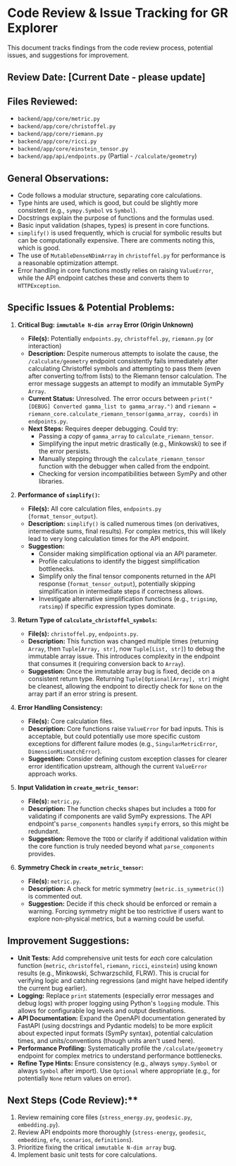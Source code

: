 # Code Review & Issue Tracking for GR Explorer

This document tracks findings from the code review process, potential issues, and suggestions for improvement.

## Review Date: [Current Date - please update]

## Files Reviewed:

*   `backend/app/core/metric.py`
*   `backend/app/core/christoffel.py`
*   `backend/app/core/riemann.py`
*   `backend/app/core/ricci.py`
*   `backend/app/core/einstein_tensor.py`
*   `backend/app/api/endpoints.py` (Partial - `/calculate/geometry`)

## General Observations:

*   Code follows a modular structure, separating core calculations.
*   Type hints are used, which is good, but could be slightly more consistent (e.g., `sympy.Symbol` vs `Symbol`).
*   Docstrings explain the purpose of functions and the formulas used.
*   Basic input validation (shapes, types) is present in core functions.
*   `simplify()` is used frequently, which is crucial for symbolic results but can be computationally expensive. There are comments noting this, which is good.
*   The use of `MutableDenseNDimArray` in `christoffel.py` for performance is a reasonable optimization attempt.
*   Error handling in core functions mostly relies on raising `ValueError`, while the API endpoint catches these and converts them to `HTTPException`.

## Specific Issues & Potential Problems:

1.  **Critical Bug: `immutable N-dim array` Error (Origin Unknown)**
    *   **File(s):** Potentially `endpoints.py`, `christoffel.py`, `riemann.py` (or interaction)
    *   **Description:** Despite numerous attempts to isolate the cause, the `/calculate/geometry` endpoint consistently fails immediately after calculating Christoffel symbols and attempting to pass them (even after converting to/from lists) to the Riemann tensor calculation. The error message suggests an attempt to modify an immutable SymPy `Array`.
    *   **Current Status:** Unresolved. The error occurs between `print("[DEBUG] Converted gamma_list to gamma_array.")` and `riemann = riemann_core.calculate_riemann_tensor(gamma_array, coords)` in `endpoints.py`.
    *   **Next Steps:** Requires deeper debugging. Could try: 
        *   Passing a *copy* of `gamma_array` to `calculate_riemann_tensor`.
        *   Simplifying the input metric drastically (e.g., Minkowski) to see if the error persists.
        *   Manually stepping through the `calculate_riemann_tensor` function with the debugger when called from the endpoint.
        *   Checking for version incompatibilities between SymPy and other libraries.

2.  **Performance of `simplify()`:**
    *   **File(s):** All core calculation files, `endpoints.py` (`format_tensor_output`).
    *   **Description:** `simplify()` is called numerous times (on derivatives, intermediate sums, final results). For complex metrics, this will likely lead to very long calculation times for the API endpoint.
    *   **Suggestion:** 
        *   Consider making simplification optional via an API parameter.
        *   Profile calculations to identify the biggest simplification bottlenecks.
        *   Simplify only the final tensor components returned in the API response (`format_tensor_output`), potentially skipping simplification in intermediate steps if correctness allows.
        *   Investigate alternative simplification functions (e.g., `trigsimp`, `ratsimp`) if specific expression types dominate.

3.  **Return Type of `calculate_christoffel_symbols`:**
    *   **File(s):** `christoffel.py`, `endpoints.py`.
    *   **Description:** This function was changed multiple times (returning `Array`, then `Tuple[Array, str]`, now `Tuple[List, str]`) to debug the immutable array issue. This introduces complexity in the endpoint that consumes it (requiring conversion back to `Array`).
    *   **Suggestion:** Once the immutable array bug is fixed, decide on a consistent return type. Returning `Tuple[Optional[Array], str]` might be cleanest, allowing the endpoint to directly check for `None` on the array part if an error string is present.

4.  **Error Handling Consistency:**
    *   **File(s):** Core calculation files.
    *   **Description:** Core functions raise `ValueError` for bad inputs. This is acceptable, but could potentially use more specific custom exceptions for different failure modes (e.g., `SingularMetricError`, `DimensionMismatchError`).
    *   **Suggestion:** Consider defining custom exception classes for clearer error identification upstream, although the current `ValueError` approach works.

5.  **Input Validation in `create_metric_tensor`:**
    *   **File(s):** `metric.py`.
    *   **Description:** The function checks shapes but includes a `TODO` for validating if components are valid SymPy expressions. The API endpoint's `parse_components` handles `sympify` errors, so this might be redundant.
    *   **Suggestion:** Remove the `TODO` or clarify if additional validation within the core function is truly needed beyond what `parse_components` provides.

6.  **Symmetry Check in `create_metric_tensor`:**
    *   **File(s):** `metric.py`.
    *   **Description:** A check for metric symmetry (`metric.is_symmetric()`) is commented out.
    *   **Suggestion:** Decide if this check should be enforced or remain a warning. Forcing symmetry might be too restrictive if users want to explore non-physical metrics, but a warning could be useful.

## Improvement Suggestions:

*   **Unit Tests:** Add comprehensive unit tests for *each* core calculation function (`metric`, `christoffel`, `riemann`, `ricci`, `einstein`) using known results (e.g., Minkowski, Schwarzschild, FLRW). This is crucial for verifying logic and catching regressions (and might have helped identify the current bug earlier).
*   **Logging:** Replace `print` statements (especially error messages and debug logs) with proper logging using Python's `logging` module. This allows for configurable log levels and output destinations.
*   **API Documentation:** Expand the OpenAPI documentation generated by FastAPI (using docstrings and Pydantic models) to be more explicit about expected input formats (SymPy syntax), potential calculation times, and units/conventions (though units aren't used here).
*   **Performance Profiling:** Systematically profile the `/calculate/geometry` endpoint for complex metrics to understand performance bottlenecks.
*   **Refine Type Hints:** Ensure consistency (e.g., always `sympy.Symbol` or always `Symbol` after import). Use `Optional` where appropriate (e.g., for potentially `None` return values on error).

## Next Steps (Code Review):**

1.  Review remaining core files (`stress_energy.py`, `geodesic.py`, `embedding.py`).
2.  Review API endpoints more thoroughly (`stress-energy`, `geodesic`, `embedding`, `efe`, `scenarios`, `definitions`).
3.  Prioritize fixing the critical `immutable N-dim array` bug.
4.  Implement basic unit tests for core calculations. 